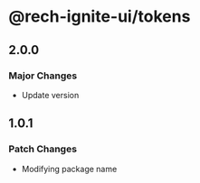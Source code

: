 # @rech-ignite-ui/tokens

## 2.0.0

### Major Changes

- Update version

## 1.0.1

### Patch Changes

- Modifying package name
